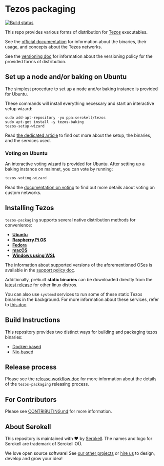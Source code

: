 <!--
   - SPDX-FileCopyrightText: 2019-2021 TQ Tezos <https://tqtezos.com/>
   -
   - SPDX-License-Identifier: LicenseRef-MIT-TQ
   -->

# Tezos packaging

[![Build status](https://badge.buildkite.com/e899e9e54babcd14139e3bd4381bad39b5d680e08e7b7766d4.svg?branch=master)](https://buildkite.com/serokell/tezos-packaging)

This repo provides various forms of distribution for [Tezos](http://tezos.gitlab.io/) executables.

See the [official documentation](http://tezos.gitlab.io/introduction/howtouse.html)
for information about the binaries, their usage, and concepts about the Tezos networks.

See the [versioning doc](./docs/versioning.md) for information about the versioning
policy for the provided forms of distribution.

## Set up a node and/or baking on Ubuntu

The simplest procedure to set up a node and/or baking instance is provided for Ubuntu.

These commands will install everything necessary and start an interactive
setup wizard:
```
sudo add-apt-repository -yu ppa:serokell/tezos
sudo apt-get install -y tezos-baking
tezos-setup-wizard
```

Read [the dedicated article](./docs/baking.md) to find out more about the setup,
the binaries, and the services used.

### Voting on Ubuntu

An interactive voting wizard is provided for Ubuntu. After setting up a baking instance
on mainnet, you can vote by running:

```bash
tezos-voting-wizard
```

Read the [documentation on voting](./docs/voting.md) to find out more details about
voting on custom networks.

## Installing Tezos

`tezos-packaging` supports several native distribution methods for convenience:

- [**Ubuntu**](./docs/distros/ubuntu.md)
- [**Raspberry Pi OS**](./docs/distros/ubuntu.md#raspberry)
- [**Fedora**](./docs/distros/fedora.md)
- [**macOS**](./docs/distros/macos.md)
- [**Windows using WSL**](./docs/distros/ubuntu.md#wsl)

The information about supported versions of the aforementioned OSes is available in the [support policy doc](./docs/support-policy.md).

Additionally, prebuilt **static binaries** can be downloaded directly from the
[latest release](https://github.com/serokell/tezos-packaging/releases/latest)
for other linux distros.

You can also use `systemd` services to run some of these static Tezos binaries
in the background.
For more information about these services, refer to [this doc](./docs/systemd.md#generic-linux).

## Build Instructions

This repository provides two distinct ways for building and packaging tezos binaries:
* [Docker-based](./docker/README.md)
* [Nix-based](./nix/README.md)

## Release process

Please see the [release workflow doc](./docs/release-workflow.md) for more information about the details of the `tezos-packaging`
releasing process.

## For Contributors

Please see [CONTRIBUTING.md](.github/CONTRIBUTING.md) for more information.

## About Serokell

This repository is maintained with ❤️ by [Serokell](https://serokell.io/).
The names and logo for Serokell are trademark of Serokell OÜ.

We love open source software! See [our other projects](https://serokell.io/community?utm_source=github)
or [hire us](https://serokell.io/hire-us?utm_source=github) to design, develop and grow your idea!
